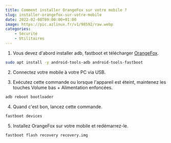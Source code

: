 ```yaml
---
title: Comment installer OrangeFox sur votre mobile ?
slug: installer-orangefox-sur-votre-mobile
date: 2022-02-08T09:00:00+01:00
image: https://pic.azlinux.fr/v1/98592/raw.webp
categories:
    - Sécurité
    - Utilitaires
--- 
```


1. Vous devez d'abord installer adb, fastboot et télécharger [OrangeFox](https://orangefox.download/).

```bash
sudo apt install -y android-tools-adb android-tools-fastboot
```
2. Connectez votre mobile à votre PC via USB.

3. Exécutez cette commande ou lorsque l'appareil est éteint, maintenez les touches Volume bas + Alimentation enfoncées.

```bash
adb reboot bootloader
```

4. Quand c'est bon, lancez cette commande.

```bash
fastboot devices
```

5. Installez OrangeFox sur votre mobile et redémarrez-le.

```bash
fastboot flash recovery recovery.img
```
